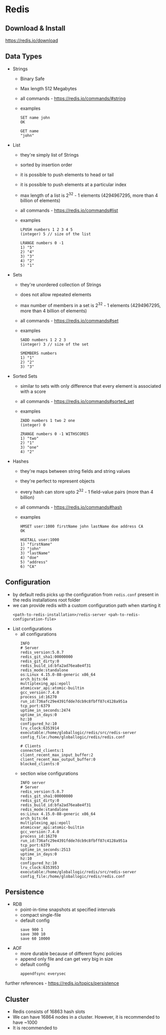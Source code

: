 # Redis

## Download & Install

https://redis.io/download

## Data Types
- Strings
    - Binary Safe
    - Max length 512 Megabytes
    - all commands - https://redis.io/commands/#string
    - examples

        ```
        SET name john
        OK
        ```

        ```
        GET name
        "john"
        ```
- List
    - they're simply list of Strings
    - sorted by insertion order
    - it is possible to push elements to head or tail
    - it is possible to push elements at a particular index
    - max length of a list is 2<sup>32</sup> - 1 elements (4294967295, more than 4 billion of elements)
    - all commands - https://redis.io/commands#list
    - examples

        ```
        LPUSH numbers 1 2 3 4 5
        (integer) 5 // size of the list
        ```

        ```
        LRANGE numbers 0 -1
        1) "5"
        2) "4"
        3) "3"
        4) "2"
        5) "1"
        ```
- Sets
    - they're unordered collection of Strings
    - does not allow repeated elements
    - max number of members in a set is 2<sup>32</sup> - 1 elements (4294967295, more than 4 billion of elements)
    - all commands - https://redis.io/commands#set
    - examples

        ```
        SADD numbers 1 2 2 3
        (integer) 3 // size of the set
        ```

        ```
        SMEMBERS numbers
        1) "1"
        2) "2"
        3) "3"
        ```
- Sorted Sets
    - similar to sets with only difference that every element is associated with a score
    - all commands - https://redis.io/commands#sorted_set
    - examples
        ```
        ZADD numbers 1 two 2 one
        (integer) 0
        ```

        ```
        ZRANGE numbers 0 -1 WITHSCORES
        1) "two"
        2) "1"
        3) "one"
        4) "2"
        ```
- Hashes
    - they're maps between string fields and string values
    - they're perfect to represent objects
    - every hash can store upto 2<sup>32</sup> - 1 field-value pairs (more than 4 billion)
    - all commands - https://redis.io/commands#hash
    - examples
        
        ```
        HMSET user:1000 firstName john lastName doe address CA
        OK
        ```

        ```
        HGETALL user:1000
        1) "firstName"
        2) "john"
        3) "lastName"
        4) "doe"
        5) "address"
        6) "CA"
        ```

## Configuration
- by default redis picks up the configuration from `redis.conf` present in the redis installations root folder
- we can provide redis with a custom configuration path when starting it
    ```
    <path-to-redis-installation>/redis-server <pah-to-redis-configuration-file>
    ```
- List configurations
    - all configurations
        ```
        INFO
        # Server
        redis_version:5.0.7
        redis_git_sha1:00000000
        redis_git_dirty:0
        redis_build_id:bfa2ad76ea8e4f31
        redis_mode:standalone
        os:Linux 4.15.0-88-generic x86_64
        arch_bits:64
        multiplexing_api:epoll
        atomicvar_api:atomic-builtin
        gcc_version:7.4.0
        process_id:16270
        run_id:736afc29e4391fdde7dcb9c8fbff87c4128a951a
        tcp_port:6379
        uptime_in_seconds:2474
        uptime_in_days:0
        hz:10
        configured_hz:10
        lru_clock:6353914
        executable:/home/globallogic/redis/src/redis-server
        config_file:/home/globallogic/redis/redis.conf

        # Clients
        connected_clients:1
        client_recent_max_input_buffer:2
        client_recent_max_output_buffer:0
        blocked_clients:0
        ```
    - section wise configurations
        ```
        INFO server
        # Server
        redis_version:5.0.7
        redis_git_sha1:00000000
        redis_git_dirty:0
        redis_build_id:bfa2ad76ea8e4f31
        redis_mode:standalone
        os:Linux 4.15.0-88-generic x86_64
        arch_bits:64
        multiplexing_api:epoll
        atomicvar_api:atomic-builtin
        gcc_version:7.4.0
        process_id:16270
        run_id:736afc29e4391fdde7dcb9c8fbff87c4128a951a
        tcp_port:6379
        uptime_in_seconds:2513
        uptime_in_days:0
        hz:10
        configured_hz:10
        lru_clock:6353953
        executable:/home/globallogic/redis/src/redis-server
        config_file:/home/globallogic/redis/redis.conf
        ```

## Persistence
- RDB
    - point-in-time snapshots at specified intervals
    - compact single-file
    - default config
        ```
        save 900 1
        save 300 10
        save 60 10000
        ```
- AOF
    - more durable because of different fsync policies
    - append only file and can get very big in size
    - default config
        ```
        appendfsync everysec
        ```

further references - https://redis.io/topics/persistence

## Cluster

- Redis consists of 16863 hash slots
- We can have 16864 nodes in a cluster. However, it is recommended to have ~1000 
- It is recommended to 
